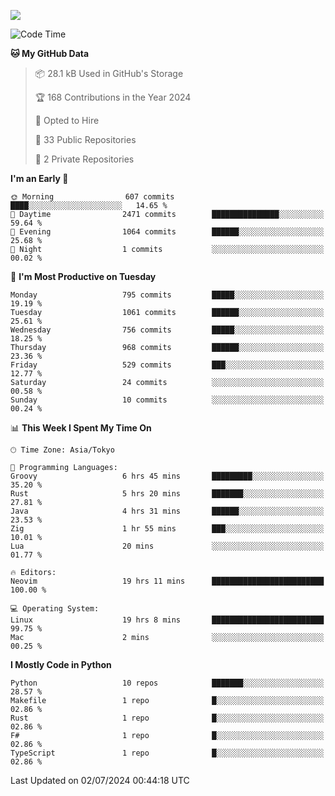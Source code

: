 ![](https://komarev.com/ghpvc/?username=kitagawa-hr)

<!--START_SECTION:waka-->
![Code Time](http://img.shields.io/badge/Code%20Time-910%20hrs%2056%20mins-blue)

**🐱 My GitHub Data** 

> 📦 28.1 kB Used in GitHub's Storage 
 > 
> 🏆 168 Contributions in the Year 2024
 > 
> 💼 Opted to Hire
 > 
> 📜 33 Public Repositories 
 > 
> 🔑 2 Private Repositories 
 > 
**I'm an Early 🐤** 

```text
🌞 Morning                607 commits         ████░░░░░░░░░░░░░░░░░░░░░   14.65 % 
🌆 Daytime                2471 commits        ███████████████░░░░░░░░░░   59.64 % 
🌃 Evening                1064 commits        ██████░░░░░░░░░░░░░░░░░░░   25.68 % 
🌙 Night                  1 commits           ░░░░░░░░░░░░░░░░░░░░░░░░░   00.02 % 
```
📅 **I'm Most Productive on Tuesday** 

```text
Monday                   795 commits         █████░░░░░░░░░░░░░░░░░░░░   19.19 % 
Tuesday                  1061 commits        ██████░░░░░░░░░░░░░░░░░░░   25.61 % 
Wednesday                756 commits         █████░░░░░░░░░░░░░░░░░░░░   18.25 % 
Thursday                 968 commits         ██████░░░░░░░░░░░░░░░░░░░   23.36 % 
Friday                   529 commits         ███░░░░░░░░░░░░░░░░░░░░░░   12.77 % 
Saturday                 24 commits          ░░░░░░░░░░░░░░░░░░░░░░░░░   00.58 % 
Sunday                   10 commits          ░░░░░░░░░░░░░░░░░░░░░░░░░   00.24 % 
```


📊 **This Week I Spent My Time On** 

```text
🕑︎ Time Zone: Asia/Tokyo

💬 Programming Languages: 
Groovy                   6 hrs 45 mins       █████████░░░░░░░░░░░░░░░░   35.20 % 
Rust                     5 hrs 20 mins       ███████░░░░░░░░░░░░░░░░░░   27.81 % 
Java                     4 hrs 31 mins       ██████░░░░░░░░░░░░░░░░░░░   23.53 % 
Zig                      1 hr 55 mins        ███░░░░░░░░░░░░░░░░░░░░░░   10.01 % 
Lua                      20 mins             ░░░░░░░░░░░░░░░░░░░░░░░░░   01.77 % 

🔥 Editors: 
Neovim                   19 hrs 11 mins      █████████████████████████   100.00 % 

💻 Operating System: 
Linux                    19 hrs 8 mins       █████████████████████████   99.75 % 
Mac                      2 mins              ░░░░░░░░░░░░░░░░░░░░░░░░░   00.25 % 
```

**I Mostly Code in Python** 

```text
Python                   10 repos            ███████░░░░░░░░░░░░░░░░░░   28.57 % 
Makefile                 1 repo              █░░░░░░░░░░░░░░░░░░░░░░░░   02.86 % 
Rust                     1 repo              █░░░░░░░░░░░░░░░░░░░░░░░░   02.86 % 
F#                       1 repo              █░░░░░░░░░░░░░░░░░░░░░░░░   02.86 % 
TypeScript               1 repo              █░░░░░░░░░░░░░░░░░░░░░░░░   02.86 % 
```




 Last Updated on 02/07/2024 00:44:18 UTC
<!--END_SECTION:waka-->
